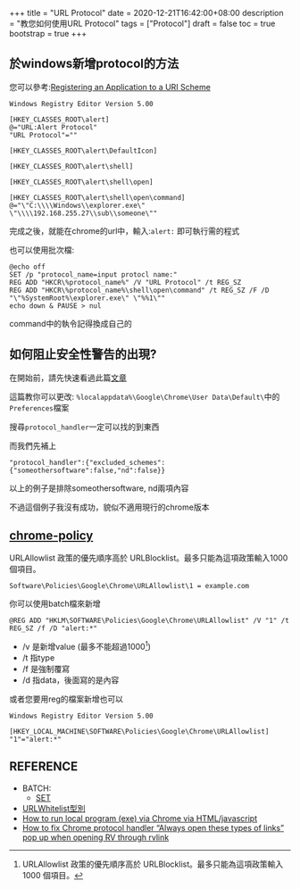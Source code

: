 +++
title = "URL Protocol"
date = 2020-12-21T16:42:00+08:00
description = "教您如何使用URL Protocol"
tags = ["Protocol"]
draft = false
toc = true
bootstrap = true
+++

## 於windows新增protocol的方法

您可以參考:[Registering an Application to a URI Scheme](https://docs.microsoft.com/en-us/previous-versions/windows/internet-explorer/ie-developer/platform-apis/aa767914(v=vs.85)?redirectedfrom=MSDN)

    Windows Registry Editor Version 5.00

    [HKEY_CLASSES_ROOT\alert]
    @="URL:Alert Protocol"
    "URL Protocol"=""

    [HKEY_CLASSES_ROOT\alert\DefaultIcon]

    [HKEY_CLASSES_ROOT\alert\shell]

    [HKEY_CLASSES_ROOT\alert\shell\open]

    [HKEY_CLASSES_ROOT\alert\shell\open\command]
    @="\"C:\\\\Windows\\explorer.exe\" \"\\\\192.168.255.27\\sub\\someone\""

完成之後，就能在chrome的url中，輸入:``alert:`` 即可執行需的程式

也可以使用批次檔:

    @echo off
    SET /p "protocol_name=input protocl name:"
    REG ADD "HKCR\%protocol_name%" /V "URL Protocol" /t REG_SZ
    REG ADD "HKCR\%protocol_name%\shell\open\command" /t REG_SZ /F /D "\"%SystemRoot%\explorer.exe\" \"%%1\""
    echo down & PAUSE > nul

command中的執令記得換成自己的


## 如何阻止安全性警告的出現?

在開始前，請先快速看過此篇[文章](https://support.netdocuments.com/hc/en-us/articles/360037132312-ndOneClick-users-being-prompted-to-Open-ndOneClick-repeatedly-with-a-recent-Chrome-update-)

這篇教你可以更改: ``%localappdata%\Google\Chrome\User Data\Default\``中的``Preferences``檔案

搜尋``protocol_handler``一定可以找的到東西

而我們先補上

    "protocol_handler":{"excluded_schemes":{"someothersoftware":false,"nd":false}}

以上的例子是排除someothersoftware, nd兩項內容

不過這個例子我沒有成功，貌似不適用現行的chrome版本


## [chrome-policy]
URLAllowlist 政策的優先順序高於 URLBlocklist。最多只能為這項政策輸入1000 個項目。

    Software\Policies\Google\Chrome\URLAllowlist\1 = example.com

你可以使用batch檔來新增

    @REG ADD "HKLM\SOFTWARE\Policies\Google\Chrome\URLAllowlist" /V "1" /t REG_SZ /f /D "alert:*"

- /v 是新增value (最多不能超過1000[^max1000])
- /t 指type
- /f 是強制覆寫
- /d 指data，後面寫的是內容


或者您要用reg的檔案新增也可以


    Windows Registry Editor Version 5.00

    [HKEY_LOCAL_MACHINE\SOFTWARE\Policies\Google\Chrome\URLAllowlist]
    "1"="alert:*"



## REFERENCE

- BATCH:
    - [SET](https://docs.microsoft.com/en-us/windows-server/administration/windows-commands/set_1)
- [URLWhitelist型別](https://admx.help/?Category=Chrome&Policy=Google.Policies.Chrome%3A%3AURLWhitelist&Language=ca)
- [How to run local program (exe) via Chrome via HTML/javascript](https://stackoverflow.com/a/37416124/9935654)
- [How to fix Chrome protocol handler “Always open these types of links” pop up when opening RV through rvlink](https://community.shotgunsoftware.com/t/how-to-fix-chrome-protocol-handler-always-open-these-types-of-links-pop-up-when-opening-rv-through-rvlink/4306)


[chrome-policy]: https://cloud.google.com/docs/chrome-enterprise/policies/?policy=URLAllowlist


[^max1000]: URLAllowlist 政策的優先順序高於 URLBlocklist。最多只能為這項政策輸入1000 個項目。
